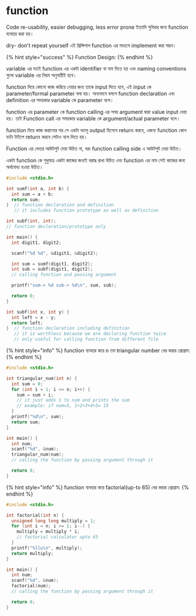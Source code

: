 # function

Code re-usability, easier debugging, less error prone ইত্যাদি সুবিধার জন্য function ব্যবহার করা হয়।&#x20;

dry- don't repeat yourself এই প্রিন্সিপাল function এর মাধ্যমে implement করা সম্ভব।&#x20;

{% hint style="success" %}
Function Design:
{% endhint %}

variable এর মতই function এর একটা identifier বা নাম দিতে হয় এবং naming conventions গুলো variable এর নিয়ম অনুযায়ীই হবে।&#x20;

function দিয়ে কোনো কাজ করিয়ে নেয়ার জন্য তাকে input দিতে হবে, এই input কে parameter/formal parameter বলা হয়।  অন্যভাবে বললে function declaration এবং definition এর সময়কার variable কে parameter বলে।&#x20;

function এর parameter কে function calling এর সময় argument দ্বারা value input দেয়া হয়। তাই Function call এর সময়কার variable কে argument/actual parameter বলে।

&#x20;function দিয়ে কাজ করানোর পর সে একটা ভ্যালু output হিসেবে return করবে, এজন্য function কোন ডাটা টাইপে return করবে সেটাও বলে দিতে হয়।

Function এর ভেতর আউটপুট দেয়া উচিত না, বরং function calling side এ আউটপুট দেয়া উচিত।

&#x20;একটা function কে শুধুমাত্র একটা কাজের জন্যই বরাদ্ধ রাখা উচিত এবং function এর নাম সেই কাজের জন্য অর্থবোধ্য হওয়া উচিত।





```c
#include <stdio.h>

int sumf(int a, int b) {
  int sum = a + b;
  return sum;
}  // function declaration and definition
   // it includes function prototype as well as definition

int subf(int, int);
// function declaration/prototype only

int main() {
  int digit1, digit2;

  scanf("%d %d", &digit1, &digit2);

  int sum = sumf(digit1, digit2);
  int sub = subf(digit1, digit2);
  // calling function and passing argument

  printf("sum-> %d sub-> %d\n", sum, sub);

  return 0;
}

int subf(int x, int y) {
  int left = x - y;
  return left;
}  // function declaration including definition
   // it is worthless because we are declaring function twice
   // only useful for calling function from different file
```

{% hint style="info" %}
function ব্যবহার করে n তম triangular number বের করার প্রোগ্রাম:
{% endhint %}

```c
#include <stdio.h>

int triangular_num(int n) {
  int sum = 0;
  for (int i = 1; i <= n; i++) {
    sum = sum + i;
    // it just adds 1 to num and prints the sum
    // example: if num=5, 1+2+3+4+5= 15
  }
  printf("%d\n", sum);
  return sum;
}

int main() {
  int num;
  scanf("%d", &num);
  triangular_num(num);
  // calling the function by passing argument through it

  return 0;
}
```

{% hint style="info" %}
function ব্যবহার করে factorial(up-to 65) বের করার প্রোগ্রাম:
{% endhint %}

```c
#include <stdio.h>

int factorial(int n) {
  unsigned long long multiply = 1;
  for (int i = n; i >= 1; i--) {
    multiply = multiply * i;
    // factorial calculator upto 65
  }
  printf("%llu\n", multiply);
  return multiply;
}

int main() {
  int num;
  scanf("%d", &num);
  factorial(num);
  // calling the function by passing argument through it

  return 0;
}
```
